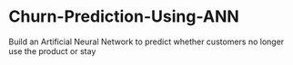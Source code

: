 # Churn-Prediction-Using-ANN
Build an Artificial Neural Network to predict whether customers no longer use the product or stay
